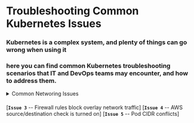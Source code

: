 # Troubleshooting Common Kubernetes Issues

###  Kubernetes is a complex system, and plenty of things can go wrong when using it

### here you can find common Kubernetes troubleshooting scenarios that IT and DevOps teams may encounter, and how to address them.

<details>
   <summary>Common Networing Issues</summary>
   <br>
      [Issue 1 -- Kernel IP forwarding](https://github.com/lerndevops/educka/blob/master/troubleshooting/issues/kernal-ip-forward.md)
      [Issue 2-- Bridge Netfilter](https://github.com/lerndevops/educka/blob/master/troubleshooting/issues/bridge-netfilter.md)
   </br>
</details>

####


[**`Issue 3`** -- Firewall rules block overlay network traffic]
[**`Issue 4`** -- AWS source/destination check is turned on]
[**`Issue 5`** -- Pod CIDR conflicts]

